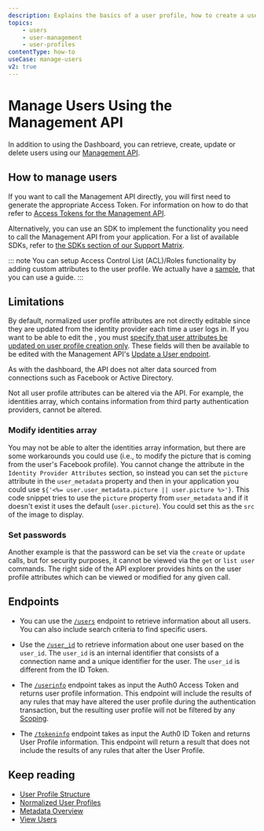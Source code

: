 ```yaml
---
description: Explains the basics of a user profile, how to create a user and view users and their profile details.
topics:
    - users
    - user-management
    - user-profiles
contentType: how-to
useCase: manage-users
v2: true
---
```

# Manage Users Using the Management API

In addition to using the Dashboard, you can retrieve, create, update or delete users using our [Management API](/api/management/v2#!/Users/get_users).

## How to manage users

If you want to call the Management API directly, you will first need to generate the appropriate Access Token. For information on how to do that refer to [Access Tokens for the Management API](/api/management/v2/concepts/tokens).

Alternatively, you can use an SDK to implement the functionality you need to call the Management API from your application. For a list of available SDKs, refer to [the SDKs section of our Support Matrix](/support/matrix#sdks).

::: note
You can setup Access Control List (ACL)/Roles functionality by adding custom attributes to the user profile. We actually have a [sample](https://github.com/auth0-samples/auth0-roles-permissions-dashboard-sample), that you can use a guide.
:::

## Limitations

By default, normalized user profile attributes are not directly editable since they are updated from the identity provider each time a user logs in. If you want to be able to edit the , you must [specify that user attributes be updated on user profile creation only](/connections/guides/change-user-attribute-update). These fields will then be available to be edited with the Management API's [Update a User endpoint](/api/management/v2#!/Users/patch_users_by_id).

As with the dashboard, the API does not alter data sourced from connections such as Facebook or Active Directory.

Not all user profile attributes can be altered via the API. For example, the identities array, which contains information from third party authentication providers, cannot be altered.

### Modify identities array

You may not be able to alter the identities array information, but there are some workarounds you could use (i.e., to modify the picture that is coming from the user's Facebook profile). You cannot change the attribute in the `Identity Provider Attributes` section, so instead you can set the `picture` attribute in the `user_metadata` property and then in your application you could use `${'<%= user.user_metadata.picture || user.picture %>'}`. This code snippet tries to use the `picture` property from `user_metadata` and if it doesn't exist it uses the default (`user.picture`). You could set this as the `src` of the image to display.

### Set passwords

Another example is that the password can be set via the `create` or `update` calls, but for security purposes, it cannot be viewed via the `get` or `list user` commands. The right side of the API explorer provides hints on the user profile attributes which can be viewed or modified for any given call.

## Endpoints

* You can use the [`/users`](/api/v2#!/Users/get_users) endpoint to retrieve information about all users. You can also include search criteria to find specific users.

* Use the [`/user_id`](/api/v2#!/Users/get_users_by_id) to retrieve information about one user based on the `user_id`. The `user_id` is an internal identifier that consists of a connection name and a unique identifier for the user. The `user_id` is different from the ID Token.

* The [`/userinfo`](/api/authentication/reference#get-user-info) endpoint takes as input the Auth0 Access Token and returns user profile information. This endpoint will include the results of any rules that may have altered the user profile during the authentication transaction, but the resulting user profile will not be filtered by any [Scoping](#scopes).

* The [`/tokeninfo`](/api/authentication/reference#get-token-info) endpoint takes as input the Auth0 ID Token and returns User Profile information. This endpoint will return a result that does not include the results of any rules that alter the User Profile.

## Keep reading

* [User Profile Structure](/users/references/user-profile-structure)
* [Normalized User Profiles](/users/normalized)
* [Metadata Overview](/users/concepts/overview-user-metadata)
* [View Users](/users/guides/view-users)
